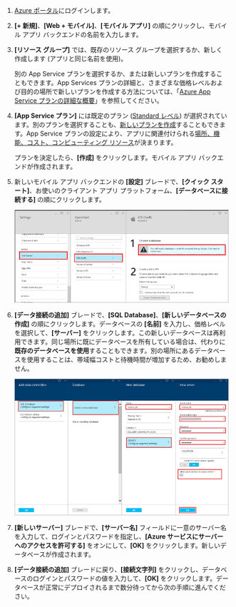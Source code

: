1. [Azure ポータル]にログインします。

2. **[+ 新規]**、**[Web + モバイル]**、**[モバイル アプリ]** の順にクリックし、モバイル アプリ バックエンドの名前を入力します。

3. **[リソース グループ]** では、既存のリソース グループを選択するか、新しく作成します (アプリと同じ名前を使用)。
 
	別の App Service プランを選択するか、または新しいプランを作成することもできます。App Services プランの詳細と、さまざまな価格レベルおよび目的の場所で新しいプランを作成する方法については、「[Azure App Service プランの詳細な概要](../articles/app-service/azure-web-sites-web-hosting-plans-in-depth-overview.md)」を参照してください。

4. **[App Service プラン]** には既定のプラン ([Standard レベル](https://azure.microsoft.com/pricing/details/app-service/)) が選択されています。別のプランを選択することも、[新しいプランを作成](../app-service/azure-web-sites-web-hosting-plans-in-depth-overview.md#create-an-app-service-plan)することもできます。App Service プランの設定により、アプリに関連付けられる[場所、機能、コスト、コンピューティング リソース](https://azure.microsoft.com/pricing/details/app-service/)が決まります。

	プランを決定したら、**[作成]** をクリックします。モバイル アプリ バックエンドが作成されます。
	
6. 新しいモバイル アプリ バックエンドの **[設定]** ブレードで、**[クイック スタート]**、お使いのクライアント アプリ プラットフォーム、**[データベースに接続する]** の順にクリックします。

	![](./media/app-service-mobile-dotnet-backend-create-new-service/dotnet-backend-create-data-connection.png)

7. **[データ接続の追加]** ブレードで、**[SQL Database]**、**[新しいデータベースの作成]** の順にクリックします。データベースの **[名前]** を入力し、価格レベルを選択して、**[サーバー]** をクリックします。この新しいデータベースは再利用できます。同じ場所に既にデータベースを所有している場合は、代わりに**既存のデータベースを使用**することもできます。別の場所にあるデータベースを使用することは、帯域幅コストと待機時間が増加するため、お勧めしません。
 
    ![](./media/app-service-mobile-dotnet-backend-create-new-service/dotnet-backend-create-db.png)

8. **[新しいサーバー]** ブレードで、**[サーバー名]** フィールドに一意のサーバー名を入力して、ログインとパスワードを指定し、**[Azure サービスにサーバーへのアクセスを許可する]** をオンにして、**[OK]** をクリックします。新しいデータベースが作成されます。

9. **[データ接続の追加]** ブレードに戻り、**[接続文字列]** をクリックし、データベースのログインとパスワードの値を入力して、**[OK]** をクリックします。データベースが正常にデプロイされるまで数分待ってから次の手順に進んでください。

<!-- URLs. -->
[Azure ポータル]: https://portal.azure.com/

<!---HONumber=AcomDC_0706_2016-->
